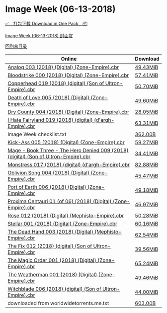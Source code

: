# Image Week (06-13-2018)

[✅&emsp;打包下载 Download in One Pack&emsp;📦](https://pan.baidu.com/s/18lXSywYBkxCNV3Vr6WBoPQ)

[Image Week (06-13-2018) 封面赏](/https://github.com/alicewish/markdown/blob/master/cover/Image-Week-06-13-2018-Covers.md)



[回到总目录](https://github.com/alicewish/markdown/blob/master/Catalogs.md)



Online | Download
--- | ---
[Analog 003 (2018) (Digital) (Zone-Empire).cbr](https://github.com/alicewish/markdown/blob/master/comic/Analog-003-2018-Digital-Zone-Empire-cbr.md) | [49.43MiB](https://pan.baidu.com/s/18lXSywYBkxCNV3Vr6WBoPQ#list/path=%2FImage%20Week%202018%20Q2%2FImage%20Week%20%2806-13-2018%29%2F%E3%82%A4%E3%82%B7%E3%82%AF%E3%82%BF%E3%82%B9%E3%82%B3%E3%82%B3%E3%82%AD%E3%82%A2%E3%82%BF%E3%82%A6%E3%82%A8%E3%82%A4%E3%82%B3%E3%82%BB%E3%82%AF%E3%82%A2%E3%82%A2%E3%82%A2%E3%82%AD%E3%82%AD%E3%82%B5%E3%82%B3%E3%82%AF%E3%82%B1%E3%82%BD%E3%82%B5%E3%82%A2%E3%82%B7%E3%82%AD%E3%82%B3%E3%82%BD&parentPath=%2FImage%20Week%202018%20Q2)
[Bloodstrike 000 (2018) (Digital) (Zone-Empire).cbr](https://github.com/alicewish/markdown/blob/master/comic/Bloodstrike-000-2018-Digital-Zone-Empire-cbr.md) | [57.41MiB](https://pan.baidu.com/s/18lXSywYBkxCNV3Vr6WBoPQ#list/path=%2FImage%20Week%202018%20Q2%2FImage%20Week%20%2806-13-2018%29%2F%E3%82%A8%E3%82%B7%E3%82%AA%E3%82%AD%E3%82%AB%E3%82%AD%E3%82%BF%E3%82%AF%E3%82%BF%E3%82%B7%E3%82%A8%E3%82%BF%E3%82%A6%E3%82%A2%E3%82%A2%E3%82%BD%E3%82%B1%E3%82%BB%E3%82%BF%E3%82%BB%E3%82%B7%E3%82%BB%E3%82%A6%E3%82%BF%E3%82%B1%E3%82%A8%E3%82%AB%E3%82%A2%E3%82%A2%E3%82%AF%E3%82%AF%E3%82%B3&parentPath=%2FImage%20Week%202018%20Q2)
[Copperhead 019 (2018) (digital) (Son of Ultron-Empire).cbr](https://github.com/alicewish/markdown/blob/master/comic/Copperhead-019-2018-digital-Son-of-Ultron-Empire-cbr.md) | [50.70MiB](https://pan.baidu.com/s/18lXSywYBkxCNV3Vr6WBoPQ#list/path=%2FImage%20Week%202018%20Q2%2FImage%20Week%20%2806-13-2018%29%2F%E3%82%B9%E3%82%A8%E3%82%B1%E3%82%B5%E3%82%A6%E3%82%B5%E3%82%AD%E3%82%A4%E3%82%BB%E3%82%B7%E3%82%AB%E3%82%BF%E3%82%B7%E3%82%BD%E3%82%AD%E3%82%B1%E3%82%B7%E3%82%A6%E3%82%A2%E3%82%BF%E3%82%B9%E3%82%AF%E3%82%BD%E3%82%B1%E3%82%B3%E3%82%AB%E3%82%A4%E3%82%B1%E3%82%B1%E3%82%BF%E3%82%A6%E3%82%AB&parentPath=%2FImage%20Week%202018%20Q2)
[Death of Love 005 (2018) (Digital) (Zone-Empire).cbr](https://github.com/alicewish/markdown/blob/master/comic/Death-of-Love-005-2018-Digital-Zone-Empire-cbr.md) | [49.60MiB](https://pan.baidu.com/s/18lXSywYBkxCNV3Vr6WBoPQ#list/path=%2FImage%20Week%202018%20Q2%2FImage%20Week%20%2806-13-2018%29%2F%E3%82%A2%E3%82%A6%E3%82%B3%E3%82%A6%E3%82%B9%E3%82%B3%E3%82%B9%E3%82%A2%E3%82%BD%E3%82%A6%E3%82%A8%E3%82%BF%E3%82%AF%E3%82%A4%E3%82%AD%E3%82%B3%E3%82%BD%E3%82%AA%E3%82%B3%E3%82%A4%E3%82%AD%E3%82%A2%E3%82%A6%E3%82%BF%E3%82%BD%E3%82%AB%E3%82%BF%E3%82%AF%E3%82%AA%E3%82%AF%E3%82%A8%E3%82%A4&parentPath=%2FImage%20Week%202018%20Q2)
[Dry County 004 (2018) (Digital) (Zone-Empire).cbr](https://github.com/alicewish/markdown/blob/master/comic/Dry-County-004-2018-Digital-Zone-Empire-cbr.md) | [28.05MiB](https://pan.baidu.com/s/18lXSywYBkxCNV3Vr6WBoPQ#list/path=%2FImage%20Week%202018%20Q2%2FImage%20Week%20%2806-13-2018%29%2F%E3%82%B1%E3%82%A8%E3%82%AA%E3%82%A6%E3%82%B5%E3%82%BD%E3%82%AA%E3%82%B3%E3%82%B1%E3%82%AF%E3%82%B3%E3%82%AF%E3%82%B9%E3%82%A2%E3%82%B1%E3%82%B5%E3%82%AF%E3%82%BD%E3%82%B3%E3%82%B3%E3%82%AD%E3%82%AB%E3%82%A2%E3%82%BB%E3%82%BF%E3%82%A4%E3%82%AD%E3%82%AA%E3%82%B3%E3%82%A2%E3%82%A8%E3%82%AA&parentPath=%2FImage%20Week%202018%20Q2)
[I Hate Fairyland 019 (2018) (digital) (d'argh-Empire).cbr](https://github.com/alicewish/markdown/blob/master/comic/I-Hate-Fairyland-019-2018-digital-dargh-Empire-cbr.md) | [63.31MiB](https://pan.baidu.com/s/18lXSywYBkxCNV3Vr6WBoPQ#list/path=%2FImage%20Week%202018%20Q2%2FImage%20Week%20%2806-13-2018%29%2F%E3%82%B1%E3%82%A4%E3%82%A4%E3%82%B7%E3%82%BD%E3%82%AF%E3%82%A4%E3%82%A2%E3%82%B3%E3%82%B7%E3%82%A4%E3%82%BF%E3%82%A8%E3%82%BD%E3%82%A8%E3%82%BB%E3%82%B9%E3%82%AF%E3%82%BB%E3%82%AD%E3%82%AA%E3%82%BB%E3%82%B9%E3%82%AD%E3%82%A6%E3%82%AA%E3%82%AA%E3%82%B1%E3%82%B9%E3%82%AF%E3%82%B5%E3%82%BB&parentPath=%2FImage%20Week%202018%20Q2)
Image Week checklist.txt | [362.00B](https://pan.baidu.com/s/18lXSywYBkxCNV3Vr6WBoPQ#list/path=%2FImage%20Week%202018%20Q2%2FImage%20Week%20%2806-13-2018%29%2F%E3%82%B7%E3%82%A8%E3%82%B3%E3%82%BB%E3%82%BD%E3%82%BB%E3%82%BF%E3%82%B7%E3%82%B7%E3%82%A8%E3%82%A8%E3%82%AF%E3%82%AA%E3%82%AF%E3%82%B5%E3%82%B9%E3%82%AD%E3%82%A6%E3%82%B9%E3%82%AF%E3%82%B5%E3%82%B5%E3%82%BB%E3%82%BB%E3%82%AA%E3%82%A6%E3%82%A2%E3%82%A6%E3%82%AA%E3%82%B7%E3%82%AD%E3%82%BD&parentPath=%2FImage%20Week%202018%20Q2)
[Kick-Ass 005 (2018) (Digital) (Zone-Empire).cbr](https://github.com/alicewish/markdown/blob/master/comic/Kick-Ass-005-2018-Digital-Zone-Empire-cbr.md) | [59.27MiB](https://pan.baidu.com/s/18lXSywYBkxCNV3Vr6WBoPQ#list/path=%2FImage%20Week%202018%20Q2%2FImage%20Week%20%2806-13-2018%29%2F%E3%82%AA%E3%82%A2%E3%82%AF%E3%82%B3%E3%82%BD%E3%82%BB%E3%82%AA%E3%82%BB%E3%82%B1%E3%82%B1%E3%82%B9%E3%82%B1%E3%82%B7%E3%82%BB%E3%82%B5%E3%82%A8%E3%82%A2%E3%82%BB%E3%82%AB%E3%82%B7%E3%82%A4%E3%82%B7%E3%82%B1%E3%82%AB%E3%82%BB%E3%82%AD%E3%82%AD%E3%82%AF%E3%82%AB%E3%82%AB%E3%82%A2%E3%82%AD&parentPath=%2FImage%20Week%202018%20Q2)
[Mage - Book Three - The Hero Denied 009 (2018) (digital) (Son of Ultron-Empire).cbr](https://github.com/alicewish/markdown/blob/master/comic/Mage-Book-Three-Hero-Denied-009-2018-digital-Son-of-Ultron-Empire-cbr.md) | [34.41MiB](https://pan.baidu.com/s/18lXSywYBkxCNV3Vr6WBoPQ#list/path=%2FImage%20Week%202018%20Q2%2FImage%20Week%20%2806-13-2018%29%2F%E3%82%A4%E3%82%A4%E3%82%B9%E3%82%B7%E3%82%AF%E3%82%BB%E3%82%AA%E3%82%A2%E3%82%AD%E3%82%AD%E3%82%B1%E3%82%A8%E3%82%AF%E3%82%AA%E3%82%AB%E3%82%AD%E3%82%BF%E3%82%A8%E3%82%AF%E3%82%AD%E3%82%BB%E3%82%A6%E3%82%AF%E3%82%AB%E3%82%B5%E3%82%BB%E3%82%A8%E3%82%B9%E3%82%A2%E3%82%BF%E3%82%B1%E3%82%A6&parentPath=%2FImage%20Week%202018%20Q2)
[Monstress 017 (2018) (digital) (d'argh-Empire).cbr](https://github.com/alicewish/markdown/blob/master/comic/Monstress-017-2018-digital-dargh-Empire-cbr.md) | [82.88MiB](https://pan.baidu.com/s/18lXSywYBkxCNV3Vr6WBoPQ#list/path=%2FImage%20Week%202018%20Q2%2FImage%20Week%20%2806-13-2018%29%2F%E3%82%B7%E3%82%AD%E3%82%BF%E3%82%AF%E3%82%A4%E3%82%B9%E3%82%A4%E3%82%AF%E3%82%BD%E3%82%BB%E3%82%A4%E3%82%BD%E3%82%A6%E3%82%BF%E3%82%AD%E3%82%BD%E3%82%B7%E3%82%A6%E3%82%A2%E3%82%A4%E3%82%A4%E3%82%AA%E3%82%AB%E3%82%B1%E3%82%B9%E3%82%BD%E3%82%B5%E3%82%B7%E3%82%B7%E3%82%A6%E3%82%BD%E3%82%AA&parentPath=%2FImage%20Week%202018%20Q2)
[Oblivion Song 004 (2018) (Digital) (Zone-Empire).cbr](https://github.com/alicewish/markdown/blob/master/comic/Oblivion-Song-004-2018-Digital-Zone-Empire-cbr.md) | [45.47MiB](https://pan.baidu.com/s/18lXSywYBkxCNV3Vr6WBoPQ#list/path=%2FImage%20Week%202018%20Q2%2FImage%20Week%20%2806-13-2018%29%2F%E3%82%B7%E3%82%AA%E3%82%BB%E3%82%BF%E3%82%B3%E3%82%B9%E3%82%AD%E3%82%B3%E3%82%A4%E3%82%AD%E3%82%AD%E3%82%AF%E3%82%AD%E3%82%AD%E3%82%A2%E3%82%B5%E3%82%BF%E3%82%BD%E3%82%B9%E3%82%B5%E3%82%A4%E3%82%BB%E3%82%BF%E3%82%BD%E3%82%B7%E3%82%A8%E3%82%B7%E3%82%AB%E3%82%A4%E3%82%A8%E3%82%A2%E3%82%BD&parentPath=%2FImage%20Week%202018%20Q2)
[Port of Earth 006 (2018) (Digital) (Zone-Empire).cbr](https://github.com/alicewish/markdown/blob/master/comic/Port-of-Earth-006-2018-Digital-Zone-Empire-cbr.md) | [49.18MiB](https://pan.baidu.com/s/18lXSywYBkxCNV3Vr6WBoPQ#list/path=%2FImage%20Week%202018%20Q2%2FImage%20Week%20%2806-13-2018%29%2F%E3%82%A4%E3%82%BB%E3%82%B1%E3%82%BB%E3%82%B7%E3%82%BB%E3%82%A4%E3%82%A6%E3%82%BD%E3%82%BB%E3%82%BF%E3%82%B3%E3%82%A8%E3%82%A4%E3%82%B7%E3%82%B7%E3%82%B9%E3%82%A6%E3%82%BF%E3%82%AA%E3%82%A4%E3%82%BB%E3%82%B3%E3%82%A4%E3%82%AB%E3%82%BB%E3%82%AA%E3%82%A8%E3%82%BF%E3%82%A2%E3%82%B5%E3%82%B7&parentPath=%2FImage%20Week%202018%20Q2)
[Proxima Centauri 01 (of 06) (2018) (Digital) (Zone-Empire).cbr](https://github.com/alicewish/markdown/blob/master/comic/Proxima-Centauri-01-of-06-2018-Digital-Zone-Empire-cbr.md) | [46.97MiB](https://pan.baidu.com/s/18lXSywYBkxCNV3Vr6WBoPQ#list/path=%2FImage%20Week%202018%20Q2%2FImage%20Week%20%2806-13-2018%29%2F%E3%82%B5%E3%82%A8%E3%82%BB%E3%82%B5%E3%82%BF%E3%82%AF%E3%82%AD%E3%82%BB%E3%82%AB%E3%82%B1%E3%82%AA%E3%82%AF%E3%82%BB%E3%82%B7%E3%82%AD%E3%82%B7%E3%82%B1%E3%82%AA%E3%82%A6%E3%82%AF%E3%82%A2%E3%82%B1%E3%82%BB%E3%82%A8%E3%82%B7%E3%82%BD%E3%82%B3%E3%82%A6%E3%82%AD%E3%82%AA%E3%82%A4%E3%82%AD&parentPath=%2FImage%20Week%202018%20Q2)
[Rose 012 (2018) (Digital) (Mephisto-Empire).cbr](https://github.com/alicewish/markdown/blob/master/comic/Rose-012-2018-Digital-Mephisto-Empire-cbr.md) | [50.28MiB](https://pan.baidu.com/s/18lXSywYBkxCNV3Vr6WBoPQ#list/path=%2FImage%20Week%202018%20Q2%2FImage%20Week%20%2806-13-2018%29%2F%E3%82%BB%E3%82%B5%E3%82%B1%E3%82%BF%E3%82%BB%E3%82%AD%E3%82%AF%E3%82%BF%E3%82%A4%E3%82%A2%E3%82%B5%E3%82%AA%E3%82%BD%E3%82%A4%E3%82%B9%E3%82%B7%E3%82%B7%E3%82%A6%E3%82%AF%E3%82%B1%E3%82%AA%E3%82%B9%E3%82%A8%E3%82%AA%E3%82%BD%E3%82%BB%E3%82%BB%E3%82%AD%E3%82%AB%E3%82%A4%E3%82%AB%E3%82%BF&parentPath=%2FImage%20Week%202018%20Q2)
[Stellar 001 (2018) (Digital) (Zone-Empire).cbr](https://github.com/alicewish/markdown/blob/master/comic/Stellar-001-2018-Digital-Zone-Empire-cbr.md) | [60.16MiB](https://pan.baidu.com/s/18lXSywYBkxCNV3Vr6WBoPQ#list/path=%2FImage%20Week%202018%20Q2%2FImage%20Week%20%2806-13-2018%29%2F%E3%82%BB%E3%82%B1%E3%82%AA%E3%82%A2%E3%82%A8%E3%82%B3%E3%82%AA%E3%82%B3%E3%82%A6%E3%82%A2%E3%82%AA%E3%82%B5%E3%82%B9%E3%82%BB%E3%82%B3%E3%82%AD%E3%82%B7%E3%82%B1%E3%82%B1%E3%82%BB%E3%82%A8%E3%82%AB%E3%82%B1%E3%82%BF%E3%82%BF%E3%82%A4%E3%82%AF%E3%82%AF%E3%82%AD%E3%82%B1%E3%82%A4%E3%82%BD&parentPath=%2FImage%20Week%202018%20Q2)
[The Dead Hand 003 (2018) (Digital) (Mephisto-Empire).cbr](https://github.com/alicewish/markdown/blob/master/comic/Dead-Hand-003-2018-Digital-Mephisto-Empire-cbr.md) | [62.54MiB](https://pan.baidu.com/s/18lXSywYBkxCNV3Vr6WBoPQ#list/path=%2FImage%20Week%202018%20Q2%2FImage%20Week%20%2806-13-2018%29%2F%E3%82%BD%E3%82%B1%E3%82%BF%E3%82%A6%E3%82%BB%E3%82%AF%E3%82%AF%E3%82%B5%E3%82%BF%E3%82%A8%E3%82%A6%E3%82%BF%E3%82%AB%E3%82%B3%E3%82%A2%E3%82%AB%E3%82%A4%E3%82%B1%E3%82%BD%E3%82%B7%E3%82%AD%E3%82%BD%E3%82%B7%E3%82%AF%E3%82%B5%E3%82%AD%E3%82%B5%E3%82%AB%E3%82%B3%E3%82%B5%E3%82%AF%E3%82%B3&parentPath=%2FImage%20Week%202018%20Q2)
[The Fix 012 (2018) (digital) (Son of Ultron-Empire).cbr](https://github.com/alicewish/markdown/blob/master/comic/Fix-012-2018-digital-Son-of-Ultron-Empire-cbr.md) | [39.56MiB](https://pan.baidu.com/s/18lXSywYBkxCNV3Vr6WBoPQ#list/path=%2FImage%20Week%202018%20Q2%2FImage%20Week%20%2806-13-2018%29%2F%E3%82%B9%E3%82%A6%E3%82%B3%E3%82%A2%E3%82%B7%E3%82%A2%E3%82%A2%E3%82%AD%E3%82%B1%E3%82%A2%E3%82%AD%E3%82%A4%E3%82%A8%E3%82%B1%E3%82%BB%E3%82%AB%E3%82%B9%E3%82%B9%E3%82%A4%E3%82%B7%E3%82%AB%E3%82%A6%E3%82%BF%E3%82%A6%E3%82%AF%E3%82%AF%E3%82%B3%E3%82%AB%E3%82%B7%E3%82%AB%E3%82%BD%E3%82%B3&parentPath=%2FImage%20Week%202018%20Q2)
[The Magic Order 001 (2018) (Digital) (Zone-Empire).cbr](https://github.com/alicewish/markdown/blob/master/comic/Magic-Order-001-2018-Digital-Zone-Empire-cbr.md) | [65.24MiB](https://pan.baidu.com/s/18lXSywYBkxCNV3Vr6WBoPQ#list/path=%2FImage%20Week%202018%20Q2%2FImage%20Week%20%2806-13-2018%29%2F%E3%82%B5%E3%82%A6%E3%82%B3%E3%82%AA%E3%82%A2%E3%82%AF%E3%82%A4%E3%82%A2%E3%82%AF%E3%82%BF%E3%82%BF%E3%82%AD%E3%82%AF%E3%82%AB%E3%82%AB%E3%82%BF%E3%82%AB%E3%82%B7%E3%82%A2%E3%82%AD%E3%82%A2%E3%82%B7%E3%82%B7%E3%82%B3%E3%82%AF%E3%82%BB%E3%82%A4%E3%82%AB%E3%82%AA%E3%82%BF%E3%82%AA%E3%82%B7&parentPath=%2FImage%20Week%202018%20Q2)
[The Weatherman 001 (2018) (Digital) (Zone-Empire).cbr](https://github.com/alicewish/markdown/blob/master/comic/Weatherman-001-2018-Digital-Zone-Empire-cbr.md) | [49.46MiB](https://pan.baidu.com/s/18lXSywYBkxCNV3Vr6WBoPQ#list/path=%2FImage%20Week%202018%20Q2%2FImage%20Week%20%2806-13-2018%29%2F%E3%82%AB%E3%82%A4%E3%82%A6%E3%82%AF%E3%82%BF%E3%82%AD%E3%82%AB%E3%82%AF%E3%82%AB%E3%82%B5%E3%82%B5%E3%82%AD%E3%82%AB%E3%82%A4%E3%82%AD%E3%82%AF%E3%82%BD%E3%82%B5%E3%82%BF%E3%82%BB%E3%82%A4%E3%82%BB%E3%82%AF%E3%82%B3%E3%82%BD%E3%82%A4%E3%82%B9%E3%82%AD%E3%82%B1%E3%82%B3%E3%82%BD%E3%82%BD&parentPath=%2FImage%20Week%202018%20Q2)
[Witchblade 006 (2018) (digital) (Son of Ultron-Empire).cbr](https://github.com/alicewish/markdown/blob/master/comic/Witchblade-006-2018-digital-Son-of-Ultron-Empire-cbr.md) | [44.00MiB](https://pan.baidu.com/s/18lXSywYBkxCNV3Vr6WBoPQ#list/path=%2FImage%20Week%202018%20Q2%2FImage%20Week%20%2806-13-2018%29%2F%E3%82%B5%E3%82%AF%E3%82%B3%E3%82%B3%E3%82%B1%E3%82%AF%E3%82%B3%E3%82%AB%E3%82%AF%E3%82%A6%E3%82%B7%E3%82%BB%E3%82%BF%E3%82%B9%E3%82%B5%E3%82%BF%E3%82%B5%E3%82%AB%E3%82%BF%E3%82%BD%E3%82%A4%E3%82%A4%E3%82%B7%E3%82%B7%E3%82%BF%E3%82%A6%E3%82%A2%E3%82%A2%E3%82%B9%E3%82%A6%E3%82%AF%E3%82%BF&parentPath=%2FImage%20Week%202018%20Q2)
downloaded from worldwidetorrents.me.txt | [603.00B](https://pan.baidu.com/s/18lXSywYBkxCNV3Vr6WBoPQ#list/path=%2FImage%20Week%202018%20Q2%2FImage%20Week%20%2806-13-2018%29%2F%E3%82%B1%E3%82%AA%E3%82%A8%E3%82%B7%E3%82%A4%E3%82%B5%E3%82%B9%E3%82%A8%E3%82%A2%E3%82%AF%E3%82%B1%E3%82%B5%E3%82%A6%E3%82%B1%E3%82%AF%E3%82%B7%E3%82%A6%E3%82%A2%E3%82%AF%E3%82%B1%E3%82%B3%E3%82%A4%E3%82%AD%E3%82%A4%E3%82%AD%E3%82%AD%E3%82%B5%E3%82%AD%E3%82%A2%E3%82%A8%E3%82%BB%E3%82%A2&parentPath=%2FImage%20Week%202018%20Q2)